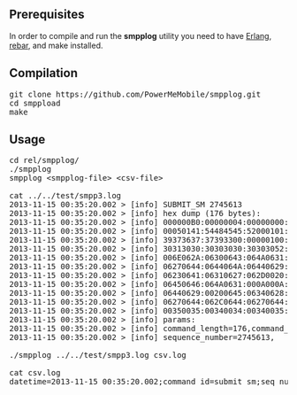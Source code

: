 ## Prerequisites

In order to compile and run the **smpplog** utility you need to have [Erlang](http://www.erlang.org/), [rebar](https://github.com/basho/rebar), and make installed.

## Compilation

<pre>
git clone https://github.com/PowerMeMobile/smpplog.git
cd smppload
make
</pre>

## Usage

<pre>
cd rel/smpplog/
./smpplog
smpplog &lt;smpplog-file&gt; &lt;csv-file&gt;

cat ../../test/smpp3.log
2013-11-15 00:35:20.002 > [info] SUBMIT_SM 2745613
2013-11-15 00:35:20.002 > [info] hex dump (176 bytes):
2013-11-15 00:35:20.002 > [info] 000000B0:00000004:00000000:0029E50D
2013-11-15 00:35:20.002 > [info] 00050141:54484545:52000101:39363539
2013-11-15 00:35:20.002 > [info] 39373637:37393300:00000100:30303030
2013-11-15 00:35:20.002 > [info] 30313030:30303030:30303052:00000008
2013-11-15 00:35:20.002 > [info] 006E062A:06300643:064A0631:000A000A
2013-11-15 00:35:20.002 > [info] 06270644:0644064A:06440629:000A000A
2013-11-15 00:35:20.002 > [info] 06230641:06310627:062D0020:06270644
2013-11-15 00:35:20.002 > [info] 06450646:064A0631:000A000A:06350627
2013-11-15 00:35:20.002 > [info] 06440629:00200645:06340628:06280020
2013-11-15 00:35:20.002 > [info] 06270644:062C0644:06270644:000A000A
2013-11-15 00:35:20.002 > [info] 00350035:00340034:00340035:00360031
2013-11-15 00:35:20.002 > [info] params:
2013-11-15 00:35:20.002 > [info] command_length=176,command_id=4,command_status=0,
2013-11-15 00:35:20.002 > [info] sequence_number=2745613,

./smpplog ../../test/smpp3.log csv.log

cat csv.log
datetime=2013-11-15 00:35:20.002;command_id=submit_sm;seq_num=2745613;src_addr="ATHEER";dst_addr="96599767793";encoding=8;body=تذكير\n\nالليلة\n\nأفراح المنير\n\nصالة مشبب الجلال\n\n55444561
</pre>
